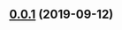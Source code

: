 ## [0.0.1](https://github.com/gavar/webpackery/compare/v/css-configurer/0.0.0...v/css-configurer/0.0.1) (2019-09-12)
